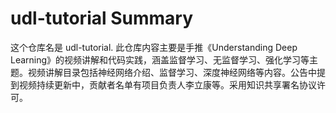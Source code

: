 # udl-tutorial Summary

这个仓库名是 udl-tutorial. 此仓库内容主要是手推《Understanding Deep Learning》的视频讲解和代码实践，涵盖监督学习、无监督学习、强化学习等主题。视频讲解目录包括神经网络介绍、监督学习、深度神经网络等内容。公告中提到视频持续更新中，贡献者名单有项目负责人李立康等。采用知识共享署名协议许可。